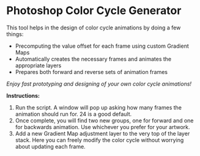 # Photoshop Color Cycle Generator

This tool helps in the design of color cycle animations by doing a few things:
* Precomputing the value offset for each frame using custom Gradient Maps
* Automatically creates the necessary frames and animates the appropriate layers
* Prepares both forward and reverse sets of animation frames

*Enjoy fast prototyping and designing of your own color cycle animations!*

**Instructions:**
1. Run the script. A window will pop up asking how many frames the animation should run for. 24 is a good default.
2. Once complete, you will find two new groups, one for forward and one for backwards animation. Use whichever you prefer for your artwork.
3. Add a new Gradient Map adjustment layer to the very top of the layer stack. Here you can freely modify the color cycle without worrying about updating each frame.
